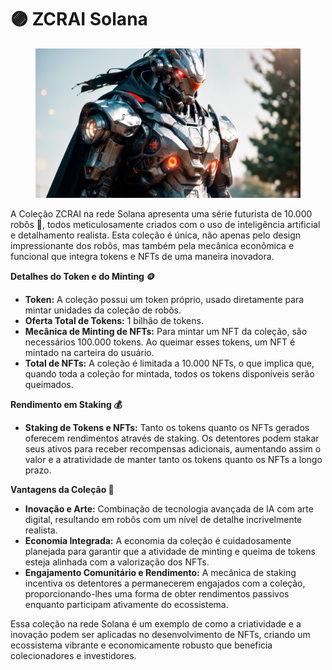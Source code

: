 # 🟣 ZCRAI Solana

<figure><img src="../../../.gitbook/assets/image (59).png" alt=""><figcaption></figcaption></figure>

A Coleção ZCRAI na rede Solana apresenta uma série futurista de 10.000 robôs 🤖, todos meticulosamente criados com o uso de inteligência artificial e detalhamento realista. Esta coleção é única, não apenas pelo design impressionante dos robôs, mas também pela mecânica econômica e funcional que integra tokens e NFTs de uma maneira inovadora.

**Detalhes do Token e do Minting 🪙**

* **Token:** A coleção possui um token próprio, usado diretamente para mintar unidades da coleção de robôs.
* **Oferta Total de Tokens:** 1 bilhão de tokens.
* **Mecânica de Minting de NFTs:** Para mintar um NFT da coleção, são necessários 100.000 tokens. Ao queimar esses tokens, um NFT é mintado na carteira do usuário.
* **Total de NFTs:** A coleção é limitada a 10.000 NFTs, o que implica que, quando toda a coleção for mintada, todos os tokens disponíveis serão queimados.

**Rendimento em Staking 💰**

* **Staking de Tokens e NFTs:** Tanto os tokens quanto os NFTs gerados oferecem rendimentos através de staking. Os detentores podem stakar seus ativos para receber recompensas adicionais, aumentando assim o valor e a atratividade de manter tanto os tokens quanto os NFTs a longo prazo.

**Vantagens da Coleção 🚀**

* **Inovação e Arte:** Combinação de tecnologia avançada de IA com arte digital, resultando em robôs com um nível de detalhe incrivelmente realista.
* **Economia Integrada:** A economia da coleção é cuidadosamente planejada para garantir que a atividade de minting e queima de tokens esteja alinhada com a valorização dos NFTs.
* **Engajamento Comunitário e Rendimento:** A mecânica de staking incentiva os detentores a permanecerem engajados com a coleção, proporcionando-lhes uma forma de obter rendimentos passivos enquanto participam ativamente do ecossistema.

Essa coleção na rede Solana é um exemplo de como a criatividade e a inovação podem ser aplicadas no desenvolvimento de NFTs, criando um ecossistema vibrante e economicamente robusto que beneficia colecionadores e investidores.
